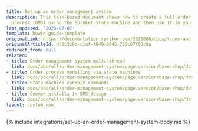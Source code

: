 ```yaml
---
title: Set up an order management system
description: This task-based document shows how to create a full order management
  process (OMS) using the Spryker state machine and then use it in your shop.
last_updated: '2025-07-07'
template: howto-guide-template
originalLink: https://documentation.spryker.com/2021080/docs/t-oms-and-state-machines-spryker-commerce-os
originalArticleId: dc0c3c0d-c1af-4949-9645-762c67f03c8a
redirect_from: null
related:
- title: Order management system multi-thread
  link: docs/pbc/all/order-management-system/page.version/base-shop/datapayload-conversion/state-machine/order-management-system-multi-thread.html
- title: Order process modelling via state machines
  link: docs/pbc/all/order-management-system/page.version/base-shop/datapayload-conversion/state-machine/order-process-modelling-via-state-machines.html
- title: State machine console commands
  link: docs/pbc/all/order-management-system/page.version/base-shop/datapayload-conversion/state-machine/state-machine-console-commands.html
- title: Common pitfalls in OMS design
  link: docs/pbc/all/order-management-system/page.version/base-shop/datapayload-conversion/state-machine/common-pitfalls-in-oms-design.html
layout: custom_new
---
```


{% include integrations/set-up-an-order-management-system-body.md %}
